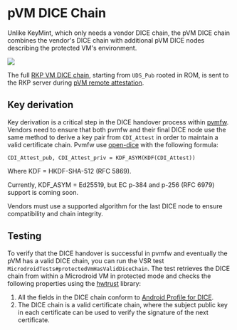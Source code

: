 # pVM DICE Chain

Unlike KeyMint, which only needs a vendor DICE chain, the pVM DICE
chain combines the vendor's DICE chain with additional pVM DICE nodes
describing the protected VM's environment.

![][pvm-dice-chain-img]

The full [RKP VM DICE chain][rkpvm-dice-chain], starting from `UDS_Pub`
rooted in ROM, is sent to the RKP server during
[pVM remote attestation][vm-attestation].

[vm-attestation]: vm_remote_attestation.md
[pvm-dice-chain-img]: img/pvm-dice.png
[rkpvm-dice-chain]: vm_remote_attestation.md#rkp-vm-marker

## Key derivation

Key derivation is a critical step in the DICE handover process within
[pvmfw][pvmfw]. Vendors need to ensure that both pvmfw and their final DICE
node use the same method to derive a key pair from `CDI_Attest` in order to
maintain a valid certificate chain. Pvmfw use [open-dice][open-dice] with the
following formula:

```
CDI_Attest_pub, CDI_Attest_priv = KDF_ASYM(KDF(CDI_Attest))
```

Where KDF = HKDF-SHA-512 (RFC 5869).

Currently, KDF_ASYM = Ed25519, but EC p-384 and p-256 (RFC 6979) support is
coming soon.

Vendors must use a supported algorithm for the last DICE node to ensure
compatibility and chain integrity.

[pvmfw]: ../guest/pvmfw
[open-dice]: https://cs.android.com/android/platform/superproject/main/+/main:external/open-dice/

## Testing

To verify that the DICE handover is successful in pvmfw and eventually the pVM
has a valid DICE chain, you can run the VSR test
`MicrodroidTests#protectedVmHasValidDiceChain`. The test retrieves the DICE
chain from within a Microdroid VM in protected mode and checks the following
properties using the [hwtrust][hwtrust] library:

1. All the fields in the DICE chain conform to
   [Android Profile for DICE][android-open-dice].
2. The DICE chain is a valid certificate chain, where the subject public key in
   each certificate can be used to verify the signature of the next certificate.

[hwtrust]: https://cs.android.com/android/platform/superproject/main/+/main:tools/security/remote_provisioning/hwtrust/
[android-open-dice]: https://android.googlesource.com/platform/external/open-dice/+/refs/heads/main/docs/android.md
